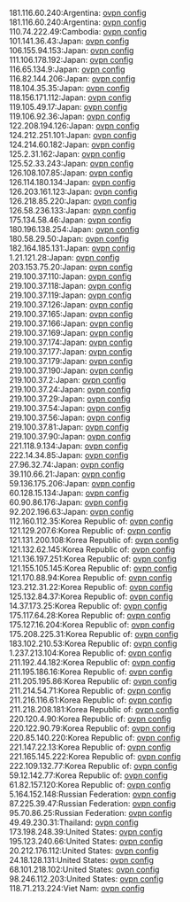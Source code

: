181.116.60.240:Argentina: [ovpn config](vpn/181_116_60_240.ovpn)  
181.116.60.240:Argentina: [ovpn config](vpn/181_116_60_240.ovpn)  
110.74.222.49:Cambodia: [ovpn config](vpn/110_74_222_49.ovpn)  
101.141.36.43:Japan: [ovpn config](vpn/101_141_36_43.ovpn)  
106.155.94.153:Japan: [ovpn config](vpn/106_155_94_153.ovpn)  
111.106.178.192:Japan: [ovpn config](vpn/111_106_178_192.ovpn)  
116.65.134.9:Japan: [ovpn config](vpn/116_65_134_9.ovpn)  
116.82.144.206:Japan: [ovpn config](vpn/116_82_144_206.ovpn)  
118.104.35.35:Japan: [ovpn config](vpn/118_104_35_35.ovpn)  
118.156.171.112:Japan: [ovpn config](vpn/118_156_171_112.ovpn)  
119.105.49.17:Japan: [ovpn config](vpn/119_105_49_17.ovpn)  
119.106.92.36:Japan: [ovpn config](vpn/119_106_92_36.ovpn)  
122.208.194.126:Japan: [ovpn config](vpn/122_208_194_126.ovpn)  
124.212.251.101:Japan: [ovpn config](vpn/124_212_251_101.ovpn)  
124.214.60.182:Japan: [ovpn config](vpn/124_214_60_182.ovpn)  
125.2.31.162:Japan: [ovpn config](vpn/125_2_31_162.ovpn)  
125.52.33.243:Japan: [ovpn config](vpn/125_52_33_243.ovpn)  
126.108.107.85:Japan: [ovpn config](vpn/126_108_107_85.ovpn)  
126.114.180.134:Japan: [ovpn config](vpn/126_114_180_134.ovpn)  
126.203.161.123:Japan: [ovpn config](vpn/126_203_161_123.ovpn)  
126.218.85.220:Japan: [ovpn config](vpn/126_218_85_220.ovpn)  
126.58.236.133:Japan: [ovpn config](vpn/126_58_236_133.ovpn)  
175.134.58.46:Japan: [ovpn config](vpn/175_134_58_46.ovpn)  
180.196.138.254:Japan: [ovpn config](vpn/180_196_138_254.ovpn)  
180.58.29.50:Japan: [ovpn config](vpn/180_58_29_50.ovpn)  
182.164.185.131:Japan: [ovpn config](vpn/182_164_185_131.ovpn)  
1.21.121.28:Japan: [ovpn config](vpn/1_21_121_28.ovpn)  
203.153.75.20:Japan: [ovpn config](vpn/203_153_75_20.ovpn)  
219.100.37.110:Japan: [ovpn config](vpn/219_100_37_110.ovpn)  
219.100.37.118:Japan: [ovpn config](vpn/219_100_37_118.ovpn)  
219.100.37.119:Japan: [ovpn config](vpn/219_100_37_119.ovpn)  
219.100.37.126:Japan: [ovpn config](vpn/219_100_37_126.ovpn)  
219.100.37.165:Japan: [ovpn config](vpn/219_100_37_165.ovpn)  
219.100.37.166:Japan: [ovpn config](vpn/219_100_37_166.ovpn)  
219.100.37.169:Japan: [ovpn config](vpn/219_100_37_169.ovpn)  
219.100.37.174:Japan: [ovpn config](vpn/219_100_37_174.ovpn)  
219.100.37.177:Japan: [ovpn config](vpn/219_100_37_177.ovpn)  
219.100.37.179:Japan: [ovpn config](vpn/219_100_37_179.ovpn)  
219.100.37.190:Japan: [ovpn config](vpn/219_100_37_190.ovpn)  
219.100.37.2:Japan: [ovpn config](vpn/219_100_37_2.ovpn)  
219.100.37.24:Japan: [ovpn config](vpn/219_100_37_24.ovpn)  
219.100.37.29:Japan: [ovpn config](vpn/219_100_37_29.ovpn)  
219.100.37.54:Japan: [ovpn config](vpn/219_100_37_54.ovpn)  
219.100.37.56:Japan: [ovpn config](vpn/219_100_37_56.ovpn)  
219.100.37.81:Japan: [ovpn config](vpn/219_100_37_81.ovpn)  
219.100.37.90:Japan: [ovpn config](vpn/219_100_37_90.ovpn)  
221.118.9.134:Japan: [ovpn config](vpn/221_118_9_134.ovpn)  
222.14.34.85:Japan: [ovpn config](vpn/222_14_34_85.ovpn)  
27.96.32.74:Japan: [ovpn config](vpn/27_96_32_74.ovpn)  
39.110.66.21:Japan: [ovpn config](vpn/39_110_66_21.ovpn)  
59.136.175.206:Japan: [ovpn config](vpn/59_136_175_206.ovpn)  
60.128.15.134:Japan: [ovpn config](vpn/60_128_15_134.ovpn)  
60.90.86.176:Japan: [ovpn config](vpn/60_90_86_176.ovpn)  
92.202.196.63:Japan: [ovpn config](vpn/92_202_196_63.ovpn)  
112.160.112.35:Korea Republic of: [ovpn config](vpn/112_160_112_35.ovpn)  
121.129.207.6:Korea Republic of: [ovpn config](vpn/121_129_207_6.ovpn)  
121.131.200.108:Korea Republic of: [ovpn config](vpn/121_131_200_108.ovpn)  
121.132.62.145:Korea Republic of: [ovpn config](vpn/121_132_62_145.ovpn)  
121.136.197.251:Korea Republic of: [ovpn config](vpn/121_136_197_251.ovpn)  
121.155.105.145:Korea Republic of: [ovpn config](vpn/121_155_105_145.ovpn)  
121.170.88.94:Korea Republic of: [ovpn config](vpn/121_170_88_94.ovpn)  
123.212.31.22:Korea Republic of: [ovpn config](vpn/123_212_31_22.ovpn)  
125.132.84.37:Korea Republic of: [ovpn config](vpn/125_132_84_37.ovpn)  
14.37.173.25:Korea Republic of: [ovpn config](vpn/14_37_173_25.ovpn)  
175.117.64.28:Korea Republic of: [ovpn config](vpn/175_117_64_28.ovpn)  
175.127.16.204:Korea Republic of: [ovpn config](vpn/175_127_16_204.ovpn)  
175.208.225.31:Korea Republic of: [ovpn config](vpn/175_208_225_31.ovpn)  
183.102.210.53:Korea Republic of: [ovpn config](vpn/183_102_210_53.ovpn)  
1.237.213.104:Korea Republic of: [ovpn config](vpn/1_237_213_104.ovpn)  
211.192.44.182:Korea Republic of: [ovpn config](vpn/211_192_44_182.ovpn)  
211.195.186.16:Korea Republic of: [ovpn config](vpn/211_195_186_16.ovpn)  
211.205.195.86:Korea Republic of: [ovpn config](vpn/211_205_195_86.ovpn)  
211.214.54.71:Korea Republic of: [ovpn config](vpn/211_214_54_71.ovpn)  
211.216.116.61:Korea Republic of: [ovpn config](vpn/211_216_116_61.ovpn)  
211.218.208.181:Korea Republic of: [ovpn config](vpn/211_218_208_181.ovpn)  
220.120.4.90:Korea Republic of: [ovpn config](vpn/220_120_4_90.ovpn)  
220.122.90.79:Korea Republic of: [ovpn config](vpn/220_122_90_79.ovpn)  
220.85.140.220:Korea Republic of: [ovpn config](vpn/220_85_140_220.ovpn)  
221.147.22.13:Korea Republic of: [ovpn config](vpn/221_147_22_13.ovpn)  
221.165.145.222:Korea Republic of: [ovpn config](vpn/221_165_145_222.ovpn)  
222.109.132.77:Korea Republic of: [ovpn config](vpn/222_109_132_77.ovpn)  
59.12.142.77:Korea Republic of: [ovpn config](vpn/59_12_142_77.ovpn)  
61.82.157.120:Korea Republic of: [ovpn config](vpn/61_82_157_120.ovpn)  
5.164.152.148:Russian Federation: [ovpn config](vpn/5_164_152_148.ovpn)  
87.225.39.47:Russian Federation: [ovpn config](vpn/87_225_39_47.ovpn)  
95.70.86.25:Russian Federation: [ovpn config](vpn/95_70_86_25.ovpn)  
49.49.230.31:Thailand: [ovpn config](vpn/49_49_230_31.ovpn)  
173.198.248.39:United States: [ovpn config](vpn/173_198_248_39.ovpn)  
195.123.240.66:United States: [ovpn config](vpn/195_123_240_66.ovpn)  
20.212.176.112:United States: [ovpn config](vpn/20_212_176_112.ovpn)  
24.18.128.131:United States: [ovpn config](vpn/24_18_128_131.ovpn)  
68.101.218.102:United States: [ovpn config](vpn/68_101_218_102.ovpn)  
98.246.112.203:United States: [ovpn config](vpn/98_246_112_203.ovpn)  
118.71.213.224:Viet Nam: [ovpn config](vpn/118_71_213_224.ovpn)  

